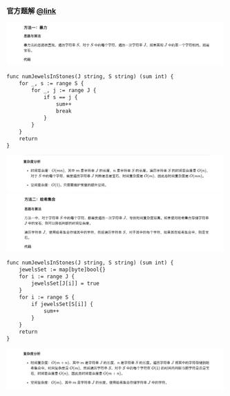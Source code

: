 ### 官方题解 [@link](https://leetcode-cn.com/problems/jewels-and-stones/solution/bao-shi-yu-shi-tou-by-leetcode-solution/)

![1.png](./source/1.png)
```Golang
func numJewelsInStones(J string, S string) (sum int) {
    for _, s := range S {
        for _, j := range J {
            if s == j {
                sum++
                break
            }
        }
    }
    return
}
```
![2.png](./source/2.png)
![3.png](./source/3.png)
```Golang
func numJewelsInStones(J string, S string) (sum int) {
    jewelsSet := map[byte]bool{}
    for i := range J {
        jewelsSet[J[i]] = true
    }
    for i := range S {
        if jewelsSet[S[i]] {
            sum++
        }
    }
    return
}
```
![4.png](./source/4.png)